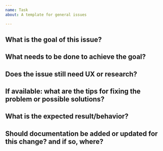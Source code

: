 ```yaml
---
name: Task
about: A template for general issues

---
```

## What is the goal of this issue?
 

## What needs to be done to achieve the goal?
 

## Does the issue still need UX or research?
 

## If available: what are the tips for fixing the problem or possible solutions?
 

## What is the expected result/behavior?
 

## Should documentation be added or updated for this change? and if so, where?
 
